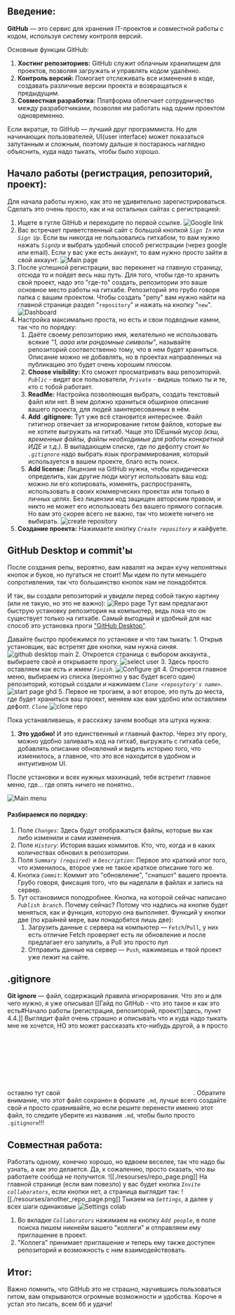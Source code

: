 ## Введение:

**GitHub** — это сервис для хранения IT-проектов и совместной  работы с кодом, используя систему контроля версий.

Основные функции GitHub:
1. **Хостинг репозиториев:** GitHub служит облачным хранилищем для проектов, позволяя загружать и управлять кодом удалённо.
2. **Контроль версий:** Помогает отслеживать все изменения в коде, создавать различные версии проекта и возвращаться к предыдущим.
3. **Совместная разработка:** Платформа облегчает сотрудничество между разработчиками, позволяя им работать над одним проектом одновременно.

Если вкратце, то GitHub — лучший друг программиста. Но для начинающих пользователей, UI(user interface) может показаться запутанным и сложным, поэтому дальше я постараюсь наглядно объяснить, куда надо тыкать, чтобы было хорошо.

## Начало работы (регистрация, репозиторий, проект):

Для начала работы нужно, как это не удивительно зарегистрироваться. Сделать это очень просто, как и на остальных сайтах с регистрацией:
1. Ищете в гугле GitHub и переходите по первой ссылке.
	![Google link](./resourses/google_link.png)
2. Вас встречает приветственный сайт с большой кнопкой *`Sign In`* или *`Sign Up`*.  Если вы никогда не пользовались гитхабом, то вам нужно нажать *`SignUp`* и выбрать удобный способ регистрации (через google или email). Если у вас уже есть аккаунт, то вам нужно просто зайти в свой аккаунт.
	![Main page](./resourses/main_page.png)
3. После успешной регистрации, вас перекинет на главную страницу, отсюда то и пойдет весь наш путь. Для того, чтобы где-то хранить свой проект, надо это "где-то" создать, репозитории это ваше основное место работы на гитхабе. Репозиторий это грубо говоря папка с вашим проектом. Чтобы создать "репу" вам нужно найти на главной странице раздел "`repository`" и нажать на кнопку "`new`".
	![Dashboard](./resourses/dashboard.png)
4. Настройка максимально проста, но есть и свои подводные камни, так что по порядку: 
	1. Даёте своему репозиторию имя, желательно не использовать всякие *"1, аааа или рандомные символы"*, называйте репозиторий соответственно тому, что в нем будет храниться. Описание можно не добавлять, но в проектах направленных на публикацию это будет очень хорошим плюсом.
	2. **Choose visibility:** Кто сможет просматривать ваш репозиторий. *`Public`* - видят все пользователи, *`Private`* - видишь только ты и те, кто с тобой работает.
	3. **ReadMe:** Настройка позволяющая выбрать, создать текстовый файл или нет. В нем должно храниться обширное описание вашего проекта, для людей заинтересованных в нём.
	4. **Add .gitignore:** Тут уже всё становится интереснее. Файл гитигнор отвечает за игнорирование гитом файлов, которые вы не хотите выгружать на гитхаб. Чаще это IDEшный мусор *(кэш, временные файлы, файлы необходимые для работы конкретной ИДЕ и т.д.)*. В выпадающем списке, где по дефолту стоит *`No .gitignore`* надо выбрать язык программирования, который используется в вашем проекте, благо есть поиск.
	5. **Add license:** Лицензия на GitHub нужна, чтобы юридически определить, как другие люди могут использовать ваш код: можно ли его копировать, изменять, распространять, использовать в своих коммерческих проектах или только в личных целях. Без лицензии код защищен авторским правом, и никто не может его использовать без вашего прямого согласия. Но вам это скорее всего не важно, так что можете ничего не выбирать.
	![create repository](./resourses/create_repository.png)
5. **Создание проекта:** Нажимаете кнопку *`Create repository`* и кайфуете.

## GitHub Desktop и commit'ы

После создания репы, вероятно, вам навалят на экран кучу непонятных кнопок и буков, но пугаться не стоит! Мы идем по пути меньшего сопротивления, так что большинство кнопок нам не понадобятся.

И так, вы создали репозиторий и увидели перед собой такую картину (или не такую, но это не важно):
![Repo page](./resourses/repo_page.png)
Тут вам предлагают быструю установку репозитория на компьютер, ведь пока что он существует только на гитхабе. Самый выгодный и удобный для нас способ это установка проги ["GitHub Desktop"](https://desktop.github.com/download/). 

Давайте быстро пробежимся по установке и что там тыкать:
	1. Открыв установщик, вас встретят две кнопки, нам нужна синяя.
		![github desktop main](./resourses/github_desktop_main.png)
	2. Откроется страница с выбором аккаунта., выбираете свой и открываете прогу.
		![select user](./resourses/select_user.png)
	3. Здесь просто оставляем как есть и жмем *`Finish`*.
		![Configure git](./resourses/configure_git.png)
	4. Откроется главное меню, выбираем из списка (вероятно у вас будет всего один) репозиторий, который создали и нажимаем *`Clone <reposytory's name>`*.
		![start page ghd](./resourses/start_page_ghd.png)
	5. Первое не трогаем, а вот второе, это путь до места, где будет храниться ваш проект, меняем как вам удобно или оставляем дефолт. *`Clone`*
	 ![clone repo](./resourses/clon_repo.png)


Пока устанавливаешь, я расскажу зачем вообще эта штука нужна:
1. **Это удобно!** И это единственный и главный фактор. Через эту прогу, можно удобно заливаать код на гитхаб, выгружать с гитхаба себе, добавлять описание обновлений и видеть историю того, что изменилось, а главное, что это все находится в удобном и интуитивном UI. 

После установки и всех нужных махинаций, тебя встретит главное меню, где... где опять ничего не понятно..

![Main menu](./resourses/main_menu.png)
#### Разбираемся по порядку:
1. Поле *`Changes`*: Здесь будут отображаться файлы, которые вы как либо изменили и сами изменения.
2. Поле *`History`*: История ваших коммитов. Кто, что, когда и в каких количествах обновил в репозитории.
3. Поля *`Summary (required)`* и *`Description`*: Первое это краткий итог того, что изменилось, второе уже не такое краткое описание того же.
4. Кнопка *`Commit`*: Коммит это "обновление", "снапшот" вашего проекта. Грубо говоря, фиксация того, что вы наделали в файлах и запись на сервер.
5. Тут остановимся поподробнее. Кнопка, на которой сейчас написано *`Publish branch`*. Почему сейчас? Потому что надпись на кнопке будет меняться, как и функция, которую она выполняет. Функций у кнопки две (по крайней мере, вам понадобятся лишь две):
	1. Загрузить данные с сервера на компьютер — `Fetch`/`Pull`, у них есть отличие Fetch проверяет есть ли обновление и после предлагает его запулить, а Pull это просто пул
	2. Отправить данные на сервер — `Push`, нажимаешь и твой проект уже лежит на сайте.

## .gitignore

**Git ignore** — файл, содержащий правила игнорирования. Что это и для чего нужно, я уже описывал [[Гайд по GitHub - что это такое и как это есть#Начало работы (регистрация, репозиторий, проект)|здесь, пункт 4.4.]] Выглядит файл очень страшно и описывать что и куда надо тыкать мне не хочется, НО это может рассказать кто-нибудь другой, а я просто оставлю тут свой  ![.gitignore](./resourses/gitignore.md). Обратите внимание, что этот файл сохранен в формате `.md`, лучше всего создайте свой и просто сравнивайте, но если решите перенести именно этот файл, то следите уберите из названия `.md`, чтобы было просто `.gitignore`!!!

## Совместная работа:

Работать одному, конечно хорошо, но вдвоем веселее, так что надо бы узнать, а как это делается. Да, к сожалению, просто сказать, что вы работаете сообща не получится.
![[./resourses/repo_page.png]]
На главной странице (если вам повезло) у вас будет кнопка *`Invite collaborators`*, если кнопки нет, а страница выглядит так:
![[./resourses/another_repo_page.png]]
Тыкаем на *`Settings`*, а далее у всех шаги одинаковые ![Settings colab](./resourses/settings_collab.png)

1. Во вкладке *`Collaborators`* нажимаем на кнопку *`Add people`*, в поле поиска пишем никнейм вашего "коллеги" и отправляем ему приглашение в проект.
2. "Коллега" принимает приглашение и теперь ему также доступен репозиторий и возможность с ним взаимодействовать.
## Итог:

Важно помнить, что GitHub это не страшно, научившись пользоваться гитом, вам открываются огромные возможности и удобства. Короче я устал это писать, всем бб и удачи! 
